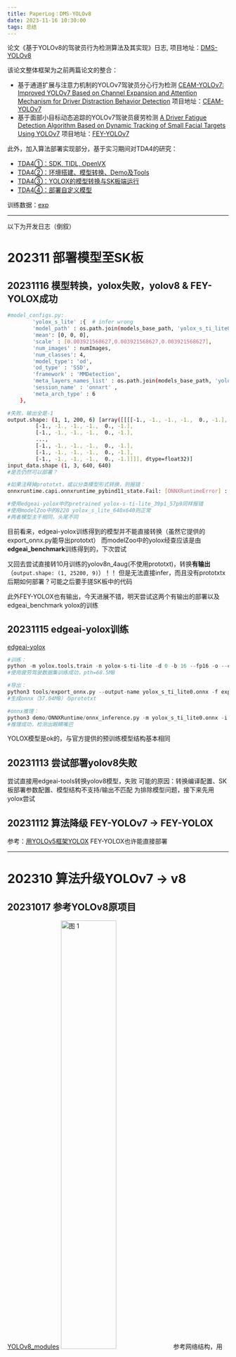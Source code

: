 ```yaml
---
title: PaperLog：DMS-YOLOv8
date: 2023-11-16 10:30:00
tags: 总结
---
```

论文《基于YOLOv8的驾驶员行为检测算法及其实现》日志, 项目地址：[DMS-YOLOv8](https://github.com/Arrowes/DMS-YOLOv8)
<!--more-->

该论文整体框架为之前两篇论文的整合：
+ 基于通道扩展与注意力机制的YOLOv7驾驶员分心行为检测
[CEAM-YOLOv7: Improved YOLOv7 Based on Channel Expansion and Attention Mechanism for Driver Distraction Behavior Detection](https://ieeexplore.ieee.org/document/9980374/metrics#metrics)
项目地址：[CEAM-YOLOv7](https://github.com/Arrowes/CEAM-YOLOv7)
+ 基于面部小目标动态追踪的YOLOv7驾驶员疲劳检测
[A Driver Fatigue Detection Algorithm Based on Dynamic Tracking of Small Facial Targets Using YOLOv7](https://www.jstage.jst.go.jp/article/transinf/E106.D/11/E106.D_2023EDP7093/_article)
项目地址：[FEY-YOLOv7](https://github.com/Arrowes/FEY-YOLOv7)

此外，加入算法部署实现部分，基于实习期间对TDA4的研究：
+ [TDA4①：SDK, TIDL, OpenVX](https://wangyujie.site/TDA4VM/)
+ [TDA4②：环境搭建、模型转换、Demo及Tools](https://wangyujie.site/TDA4VM2/)
+ [TDA4③：YOLOX的模型转换与SK板端运行](https://wangyujie.site/TDA4VM3/)
+ [TDA4④：部署自定义模型](https://wangyujie.site/TDA4VM4/)

训练数据：[exp](https://docs.qq.com/sheet/DWmV1TnhIdlBodW1C?tab=BB08J2&u=d859dabcd86a47b181e758b366a48fdc)



---
以下为开发日志（倒叙）
# 202311 部署模型至SK板
## 20231116 模型转换，yolox失败，yolov8 & FEY-YOLOX成功
```sh
#model_configs.py:
        'yolox_s_lite' :{  # infer wrong
        'model_path' : os.path.join(models_base_path, 'yolox_s_ti_lite0.onnx'),
        'mean': [0, 0, 0],
        'scale' : [0.003921568627,0.003921568627,0.003921568627],
        'num_images' : numImages,
        'num_classes': 4,
        'model_type': 'od',
        'od_type' : 'SSD',
        'framework' : 'MMDetection',
        'meta_layers_names_list' : os.path.join(models_base_path, 'yolox_s_ti_lite0.prototxt'),
        'session_name' : 'onnxrt' ,
        'meta_arch_type' : 6
    },    

#失败，输出全是-1
output.shape: (1, 1, 200, 6) [array([[[[-1., -1., -1., -1.,  0., -1.],
         [-1., -1., -1., -1.,  0., -1.],
         [-1., -1., -1., -1.,  0., -1.],
         ...,
         [-1., -1., -1., -1.,  0., -1.],
         [-1., -1., -1., -1.,  0., -1.],
         [-1., -1., -1., -1.,  0., -1.]]]], dtype=float32)]
input_data.shape (1, 3, 640, 640)
#是否仍然可以部署？

#如果注释掉prototxt，或以分类模型形式转换，则报错：
onnxruntime.capi.onnxruntime_pybind11_state.Fail: [ONNXRuntimeError] : 1 : FAIL : This is an invalid model. Error: the graph is not acyclic.

#使用edgeai-yolox中的pretrained yolox-s-ti-lite_39p1_57p9同样报错
#使用modelZoo中的8220 yolox_s_lite_640x640则正常
#两者模型主干相同，头尾不同
```
目前看来，edgeai-yolox训练得到的模型并不能直接转换（虽然它提供的export_onnx.py能导出prototxt）
而modelZoo中的yolox经查应该是由**edgeai_benchmark**训练得到的，下次尝试

又回去尝试直接转10月训练的yolov8n_4aug(不使用prototxt)，转换**有输出**（`output.shape: (1, 25200, 9)`）！！
但是无法直接infer，而且没有prototxtx后期如何部署？可能之后要手搓SK板中的代码

此外FEY-YOLOX也有输出，今天进展不错，明天尝试这两个有输出的部署以及edgeai_benchmark yolox的训练

## 20231115 edgeai-yolox训练
[edgeai-yolox](https://github.com/TexasInstruments/edgeai-yolox/blob/main/README_2d_od.md)
```py
#训练：
python -m yolox.tools.train -n yolox-s-ti-lite -d 0 -b 16 --fp16 -o --cache
#使用疲劳驾驶数据集训练成功，pth=68.5MB

#导出：
python3 tools/export_onnx.py --output-name yolox_s_ti_lite0.onnx -f exps/default/yolox_s_ti_lite.py -c YOLOX_outputs/yolox_s_ti_lite/best_ckpt.pth --export-det
#生成onnx（37.04MB）与prototxt

#onnx推理：
python3 demo/ONNXRuntime/onnx_inference.py -m yolox_s_ti_lite0.onnx -i test.jpg -s 0.3 --input_shape 640,640 --export-det
#推理成功，检测出眼睛嘴巴
```
YOLOX模型是ok的，与官方提供的预训练模型结构基本相同


## 20231113 尝试部署yolov8失败
尝试直接用edgeai-tools转换yolov8模型，失败
可能的原因：转换编译配置、SK板部署参数配置、模型结构不支持/输出不匹配
为排除模型问题，接下来先用yolox尝试

## 20231112 算法降级 FEY-YOLOv7 → FEY-YOLOX
参考：[用YOLOv5框架YOLOX](https://blog.csdn.net/g944468183/article/details/129559197)
FEY-YOLOX也许能直接部署

---

# 202310 算法升级YOLOv7 → v8
## 20231017 参考YOLOv8原项目
[YOLOv8_modules](https://github.com/ultralytics/ultralytics/ultralytics/nn/modules)
<img alt="图 1" src="https://raw.gitmirror.com/Arrowes/Blog/main/images/PerperLogYOLOv8Structure.jpeg" width="50%"/> 
参考网络结构，用modules搭积木
```yaml
#YOLOv8.yaml
# parameters
nc: 4  # number of classes
depth_multiple: 0.33  # model depth multiple
width_multiple: 0.25  # layer channel multiple
# scales: # model compound scaling constants, i.e. 'model=yolov8n.yaml' will call yolov8.yaml with scale 'n'
#   # [depth, width, max_channels]
#   n: [0.33, 0.25, 1024]  # YOLOv8n summary: 225 layers,  3157200 parameters,  3157184 gradients,   8.9 GFLOPs
#   s: [0.33, 0.50, 1024]  # YOLOv8s summary: 225 layers, 11166560 parameters, 11166544 gradients,  28.8 GFLOPs
#   m: [0.67, 0.75, 768]   # YOLOv8m summary: 295 layers, 25902640 parameters, 25902624 gradients,  79.3 GFLOPs
#   l: [1.00, 1.00, 512]   # YOLOv8l summary: 365 layers, 43691520 parameters, 43691504 gradients, 165.7 GFLOPs
#   x: [1.00, 1.25, 512]   # YOLOv8x summary: 365 layers, 68229648 parameters, 68229632 gradients, 258.5 GFLOPs
# # depth_multiple:0.33  用来控制模型的深度，仅在repeats≠1时启用
# # width_multiple:0.25  用来控制模型的宽度，主要做哟关于args中的ch_out
# # 如第一个卷积层，ch_out=64,那么在v8n实际运算过程中，会将卷积过程中的卷积核设为64x0.25，所以会输出16通道的特征图

# anchors
anchors:
#  - [10,13, 16,30, 33,23]  # P3/8
#  - [30,61, 62,45, 59,119]  # P4/16
#  - [116,90, 156,198, 373,326]  # P5/32
  - [5,6, 8,14, 15,11]
  - [10,13, 16,30, 33,23]  # P3/8
  - [30,61, 62,45, 59,119]  # P4/16

#  - [116,90, 156,198, 373,326]  # P5/32

# YOLOv7-tiny backbone
backbone:
  # [from, number, module, args]
  [[-1, 1, Conv, [64, 3, 2]],  # 0-P1/2 得到特征图大小的一半   
   [-1, 1, Conv, [128, 3, 2]],  # 1-P2/4
   [-1, 3, C2f, [128, True]],
   [-1, 1, Conv, [256, 3, 2]],  # 3-P3/8
   [-1, 6, C2f, [256, True]],
   [-1, 1, Conv, [512, 3, 2]],  # 5-P4/16
   [-1, 6, C2f, [512, True]],
   [-1, 1, Conv, [1024, 3, 2]],  # 7-P5/32
   [-1, 3, C2f, [1024, True]],
   [-1, 1, SPPF, [1024, 5]],  # 9
  ]
# YOLOv8.0n head
head:
  [[-1, 1, nn.Upsample, [None, 2, 'nearest']],
   [[-1, 6], 1, Concat, [1]],  # cat backbone P4
   [-1, 3, C2f, [512]],  # 12

   [-1, 1, nn.Upsample, [None, 2, 'nearest']],
   [[-1, 4], 1, Concat, [1]],  # cat backbone P3
   [-1, 3, C2f, [256]],  # 15 (P3/8-small)

   [-1, 1, Conv, [256, 3, 2]],
   [[-1, 12], 1, Concat, [1]],  # cat head P4
   [-1, 3, C2f, [512]],  # 18 (P4/16-medium)

   [-1, 1, Conv, [512, 3, 2]],
   [[-1, 9], 1, Concat, [1]],  # cat head P5
   [-1, 3, C2f, [1024]],  # 21 (P5/32-large)

   [[15, 18, 21], 1, Detect, [nc, anchors]],  # Detect(P3, P4, P5)
  ]
```

主要步骤：
在models/common.py中加入新模块：~~C2f（注释掉原C2f），并在yolo.py中导入~~, 用原模块好像也一样；暂未修改检测头和Anchor-free
使用疲劳驾驶数据集检测，效果很好√